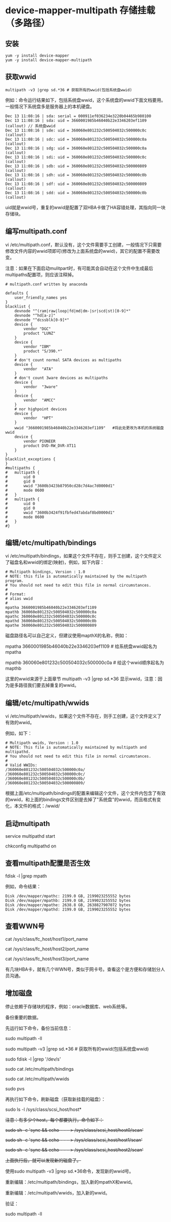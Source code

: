 # device-mapper-multipath 存储挂载（多路径）

## 安装

```shell
yum -y install device-mapper
yum -y install device-mapper-multipath
```
## 获取wwid

```shell
multipath -v3 |grep sd.*36 # 获取所有的wwid(包括系统盘wwid)
```

例如：命令运行结果如下，包括系统盘wwid，这个系统盘的wwid下面文档要用。一般情况下系统盘多是服务器上的本机硬盘。

```
Dec 13 11:08:16 | sda: serial = 000911ef036234e3220b04465b980100
Dec 13 11:08:16 | sda: uid = 3660001985b46040b22e3346203ef1109 (callout) // 系统盘wwid
Dec 13 11:08:16 | sde: uid = 360060e801232c500504032c500000c0c (callout)
Dec 13 11:08:16 | sdc: uid = 360060e801232c500504032c500000c0a (callout)
Dec 13 11:08:16 | sdg: uid = 360060e801232c500504032c500000c0a (callout)
Dec 13 11:08:16 | sdi: uid = 360060e801232c500504032c500000c0c (callout)
Dec 13 11:08:16 | sdb: uid = 360060e801232c500504032c500000809 (callout)
Dec 13 11:08:16 | sdh: uid = 360060e801232c500504032c500000c0b (callout)
Dec 13 11:08:16 | sdf: uid = 360060e801232c500504032c500000809 (callout)
Dec 13 11:08:16 | sdd: uid = 360060e801232c500504032c500000c0b (callout)
```

uid就是wwid号，重复的wwid是配置了双HBA卡做了HA容错处理，其指向同一块存储块。



## 编写multipath.conf

vi /etc/multipath.conf，默认没有，这个文件需要手工创建，一般情况下只需要修改文件内容的wwid项即可(修改为上面系统盘的wwid)，其它的配置不需要改变。

注意：如果在下面启动mulitpart时，有可能其会自动在这个文件中生成最后multipaths配置项，则应该注释掉。

```shell
# multipath.conf written by anaconda

defaults {
	user_friendly_names yes
}
blacklist {
	devnode "^(ram|raw|loop|fd|md|dm-|sr|scd|st)[0-9]*"
	devnode "^hd[a-z]"
	devnode "^dcssblk[0-9]*"
	device {
		vendor "DGC"
		product "LUNZ"
	}
	device {
		vendor "IBM"
		product "S/390.*"
	}
	# don't count normal SATA devices as multipaths
	device {
		vendor  "ATA"
	}
	# don't count 3ware devices as multipaths
	device {
		vendor  "3ware"
	}
	device {
		vendor  "AMCC"
	}
	# nor highpoint devices
	device {
		vendor  "HPT"
	}
	wwid "3660001985b46040b22e3346203ef1109"   #将此处更改为本机的系统磁盘wwid
	device {
		vendor PIONEER
		product DVD-RW_DVR-XT11
	}
}
blacklist_exceptions {
}
#multipaths {
#	multipath {
#		uid 0
#		gid 0
#		wwid "3600b3423b87950cd28c7d4ac7d0000d1"
#		mode 0600
#	}
#	multipath {
#		uid 0
#		gid 0
#		wwid "3600b3424f91fbfed47abdaf8bd0000d1"
#		mode 0600
#	}
#}
```

## 编辑/etc/multipath/bindings

vi /etc/multipath/bindings，如果这个文件不存在，则手工创建，这个文件定义了磁盘名和wwid的绑定(映射)，例如，如下内容：

```shell
# Multipath bindings, Version : 1.0
# NOTE: this file is automatically maintained by the multipath program.
# You should not need to edit this file in normal circumstances.
#
# Format:
# alias wwid
#
mpatha 3660001985b46040b22e3346203ef1109
mpathb 360060e801232c500504032c500000c0a
mpathc 360060e801232c500504032c500000c0c
mpathd 360060e801232c500504032c500000c0b
mpathe 360060e801232c500504032c500000809
```

磁盘路径名可以自己定义，但建议使用mapthX的名称，例如：

mpatha 3660001985b46040b22e3346203ef1109   # 给系统盘wwid起名为mpatha

mpathb 360060e801232c500504032c500000c0a   # 给这个wwid顺序起名为mapthb

这里的wwid来源于上面章节 multipath -v3 |grep sd.*36 显示wwid，注意：因为是多路径我们要去掉重复的wwid。

## 编辑/etc/multipath/wwids

vi /etc/multipath/wwids，如果这个文件不存在，则手工创建，这个文件定义了有效的wwid。

例如，如下：

```shell
# Multipath wwids, Version : 1.0
# NOTE: This file is automatically maintained by multipath and multipathd.
# You should not need to edit this file in normal circumstances.
#
# Valid WWIDs:
/360060e801232c500504032c500000c0a/
/360060e801232c500504032c500000c0c/
/360060e801232c500504032c500000c0b/
/360060e801232c500504032c500000809/
```

根据上面/etc/multipath/bindings的配置来编辑这个文件，这个文件内包含了有效的wwid，和上面的bindings文件区别是去掉了"系统盘"的wwid，而且格式有变化，本文件的格式：/wwid/

## 启动multipath

service multipathd start

chkconfig multipathd on

## 查看multipath配置是否生效

fdisk -l |grep mpath

例如，命令结果：

```
Disk /dev/mapper/mpathc: 2199.0 GB, 2199023255552 bytes
Disk /dev/mapper/mpathb: 2199.0 GB, 2199023255552 bytes
Disk /dev/mapper/mpathe: 2638.8 GB, 2638827907072 bytes
Disk /dev/mapper/mpathd: 2199.0 GB, 2199023255552 bytes
```

## 查看WWN号

cat /sys/class/fc_host/host1/port_name

cat /sys/class/fc_host/host2/port_name

cat /sys/class/fc_host/host3/port_name

有几块HBA卡，就有几个WWN号，类似于网卡号。查看这个是方便和存储划分人员沟通。

## 增加磁盘

停止依赖于存储块的程序，例如：oracle数据库、web系统等。

备份重要的数据。

先运行如下命令，备份当前信息：

sudo multipath -ll

sudo multipath -v3 |grep sd.*36 # 获取所有的wwid(包括系统盘wwid)

sudo fdisk -l |grep '/dev/s'

sudo cat /etc/multipath/bindings

sudo cat /etc/multipath/wwids

sudo pvs

再执行如下命令，刷新磁盘（获取新挂载的磁盘）：

sudo ls -l /sys/class/scsi_host/host*

~~注意：有多少个host，每个都要执行，命令如下：~~

~~sudo sh -c 'sync && echo - - - > /sys/class/scsi_host/host0/scan'~~

~~sudo sh -c 'sync && echo - - - > /sys/class/scsi_host/host1/scan'~~

~~sudo sh -c 'sync && echo - - - > /sys/class/scsi_host/host2/scan'~~

~~上面执行后，就可以发现新的磁盘了。~~

使用sudo multipath -v3 |grep sd.*36命令，发现新的wwid号。

重新编辑：/etc/multipath/bindings，加入新的mpathX和wwid。

重新编辑：/etc/multipath/wwids，加入新的wwid。

验证：

sudo multipath -ll

























